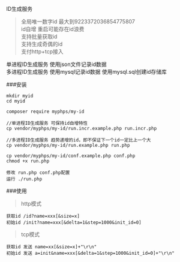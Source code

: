 ID生成服务
>全局唯一数字id 最大到9223372036854775807    
>id自增 重启可能存在id浪费  
>支持批量获取id   
>支持生成奇偶的id  
>支付http+tcp接入


单进程ID生成服务 使用json文件记录id数据    
多进程ID生成服务 使用mysql记录id数据 使用mysql.sql创建id存储库

###安装
    
    mkdir myid
    cd myid
    
    composer require myphps/my-id
    
    //单进程ID生成服务 可保持id自增特性 
    cp vendor/myphps/my-id/run.incr.example.php run.incr.php
    
    //多进程ID生成服务 趋势递增的id，即不保证下一个id一定比上一个大 
    cp vendor/myphps/my-id/run.example.php run.php
        
    cp vendor/myphps/my-id/conf.example.php conf.php
    chmod +x run.php
    
    修改 run.php conf.php配置
    运行 ./run.php 
    
###使用
>http模式 

    获取id /id?name=xxx[&size=x]
    初始id /init?name=xxx[&delta=1&step=1000&init_id=0]
>tcp模式  

    获取id 发送 name=xx[&size=x]+"\r\n" 
    初始id 发送 a=init&name=xxx[&delta=1&step=1000&init_id=0]+"\r\n" 
